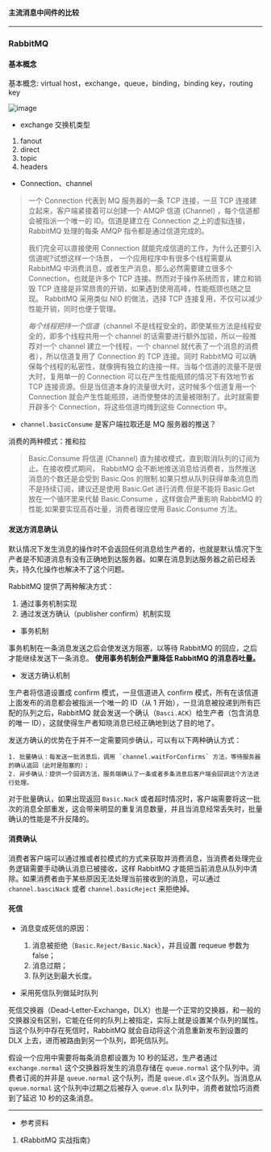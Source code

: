 #### 主流消息中间件的比较

---
### RabbitMQ

#### 基本概念

基本概念: virtual host，exchange，queue，binding，binding key，routing key

![image](rabbitmq_msgsend.png)

- exchange 交换机类型

1. fanout
2. direct
3. topic
4. headers

- Connection、channel

> 一个 Connection 代表到 MQ 服务器的一条 TCP 连接，一旦 TCP 连接建立起来，客户端紧接着可以创建一个 AMQP 信道 (Channel) ，每个信道都会被指派一个唯一的 ID。信道是建立在 Connection 之上的虚拟连接， RabbitMQ 处理的每条 AMQP 指令都是通过信道完成的。
>
> 我们完全可以直接使用 Connection 就能完成信道的工作，为什么还要引入信道呢?试想这样一个场景， 一个应用程序中有很多个线程需要从 RabbitMQ 中消费消息，或者生产消息，那么必然需要建立很多个 Connection，也就是许多个 TCP 连接。然而对于操作系统而言，建立和销毁 TCP 连接是非常昂贵的开销，如果遇到使用高峰，性能瓶颈也随之显现。 RabbitMQ 采用类似 NIO 的做法，选择 TCP 连接复用，不仅可以减少性能开销，同时也便于管理。
>
> *每个线程把持一个信道*（channel 不是线程安全的，即使某些方法是线程安全的，即多个线程共用一个 channel 的话需要进行额外加锁，所以一般推荐对一个 channel 建立一个线程，一个 channel 就代表了一个消息的消费者），所以信道复用了 Connection 的 TCP 连接。同时 RabbitMQ 可以确保每个线程的私密性，就像拥有独立的连接一样。当每个信道的流量不是很大时，复用单一的 Connection 可以在产生性能瓶颈的情况下有效地节省 TCP 连接资源。但是当信道本身的流量很大时，这时候多个信道复用一个 Connection 就会产生性能瓶颈，进而使整体的流量被限制了。此时就需要开辟多个 Connection，将这些信道均摊到这些 Connection 中。

- `channel.basicConsume` 是客户端拉取还是 MQ 服务器的推送？

消费的两种模式：推和拉

> Basic.Consume 将信道 (Channel) 直为接收模式，直到取消队列的订阅为止。在接收模式期间， RabbitMQ 会不断地推送消息给消费者，当然推送消息的个数还是会受到 Basic.Qos 的限制.如果只想从队列获得单条消息而不是持续订阅，建议还是使用 Basic.Get 进行消费.但是不能将 Basic.Get 放在一个循环里来代替 Basic.Consume ，这样做会严重影响 RabbitMQ 的性能.如果要实现高吞吐量，消费者理应使用 Basic.Consume 方法。

#### 发送方消息确认

默认情况下发生消息的操作时不会返回任何消息给生产者的，也就是默认情况下生产者是不知道消息有没有正确地到达服务器。如果在消息到达服务器之前已经丢失，持久化操作也解决不了这个问题。

RabbitMQ 提供了两种解决方式：

1. 通过事务机制实现
2. 通过发送方确认（publisher confirm）机制实现

- 事务机制

事务机制在一条消息发送之后会使发送方阻塞，以等待 RabbitMQ 的回应，之后才能继续发送下一条消息。
**使用事务机制会严重降低 RabbitMQ 的消息吞吐量。**

- 发送方确认机制

生产者将信道设置成 confirm 模式，一旦信道进入 confirm 模式，所有在该信道上面发布的消息都会被指派一个唯一的 ID（从 1 开始），一旦消息被投递到所有匹配的队列之后，RabbitMQ 就会发送一个确认（`Basci.ACK`）给生产者（包含消息的唯一 ID），这就使得生产者知晓消息已经正确地到达了目的地了。

发送方确认的优势在于并不一定需要同步确认，可以有以下两种确认方式：

    1. 批量确认：每发送一批消息后，调用 `channel.waitForConfirms` 方法，等待服务器的确认返回（此时是阻塞的）；
    2. 异步确认：提供一个回调方法，服务端确认了一条或者多条消息后客户端会回调这个方法进行处理。

对于批量确认，如果出现返回 `Basic.Nack` 或者超时情况时，客户端需要将这一批次的消息全部重发，这会带来明显的重复消息数量，并且当消息经常丢失时，批量确认的性能是不升反降的。

#### 消费确认

消费者客户端可以通过推或者拉模式的方式来获取并消费消息，当消费者处理完业务逻辑需要手动确认消息已被接收，这样 RabbitMQ 才能把当前消息从队列中清除。如果消费者由于某些原因无法处理当前接收到的消息，可以通过 `channel.basciNack` 或者 `channel.basicReject` 来拒绝掉。

#### 死信

- 消息变成死信的原因：

    1. 消息被拒绝（`Basic.Reject/Basic.Nack`），并且设置 requeue 参数为 false；
    2. 消息过期；
    3. 队列达到最大长度。
    
- 采用死信队列做延时队列

死信交换器（Dead-Letter-Exchange，DLX）也是一个正常的交换器，和一般的交换器没有区别，它能在任何的队列上被指定，实际上就是设置某个队列的属性。当这个队列中存在死信时，RabbitMQ 就会自动将这个消息重新发布到设置的 DLX 上去，进而被路由到另一个队列，即死信队列。

假设一个应用中需要将每条消息都设置为 10 秒的延迟，生产者通过 `exchange.normal` 这个交换器将发生的消息存储在 `queue.normal` 这个队列中。消费者订阅的并非是 `queue.normal` 这个队列，而是 `queue.dlx` 这个队列。当消息从 `queue.normal` 这个队列中过期之后被存入 `queue.dlx` 队列中，消费者就恰巧消费到了延迟 10 秒的这条消息。

---
- 参考资料

1. 《RabbitMQ 实战指南》